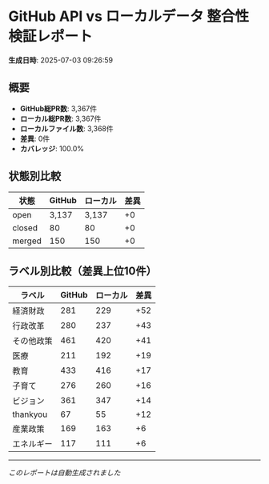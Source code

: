 # GitHub API vs ローカルデータ 整合性検証レポート

**生成日時**: 2025-07-03 09:26:59

## 概要

- **GitHub総PR数**: 3,367件
- **ローカル総PR数**: 3,367件
- **ローカルファイル数**: 3,368件
- **差異**: 0件
- **カバレッジ**: 100.0%

## 状態別比較

| 状態 | GitHub | ローカル | 差異 |
|------|--------|----------|------|
| open | 3,137 | 3,137 | +0 |
| closed | 80 | 80 | +0 |
| merged | 150 | 150 | +0 |

## ラベル別比較（差異上位10件）

| ラベル | GitHub | ローカル | 差異 |
|--------|--------|----------|------|
| 経済財政 | 281 | 229 | +52 |
| 行政改革 | 280 | 237 | +43 |
| その他政策 | 461 | 420 | +41 |
| 医療 | 211 | 192 | +19 |
| 教育 | 433 | 416 | +17 |
| 子育て | 276 | 260 | +16 |
| ビジョン | 361 | 347 | +14 |
| thankyou | 67 | 55 | +12 |
| 産業政策 | 169 | 163 | +6 |
| エネルギー | 117 | 111 | +6 |

---
*このレポートは自動生成されました*